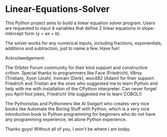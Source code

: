 # Linear-Equations-Solver
This Python project aims to build a linear equation solver program. Users are requested to input 4 variables that define 2 linear equations in slope-intercept form (y = ax + b). 

The solver works for any numerical inputs, including fractions, exponentials, additions and subtraction, just to name a few.
Have fun!

Acknolwedgement:

The Orbiter Forum community for their kind support and constructive critism. Special thanks to programmers like Face (Friedrich), tl8roy (Tristian), Xyon (Josh), Ironrain (Derk), woo482 (Adam) for their support. Friedrich and Tristian are the ones who suggested me to learn Python and help with me with installation of the CPython interpreter.
Can never forget you April fool jokes, Friedrich! (He suggested me to learn COBOL!)

The Pythonistas and Pythoneers like Al Swigart who creates very nice books like Automate the Boring Stuff with Python, which is a very nice introduction book to Python programming for beginners who do not have any programming experience, let alone Python experience.

Thanks guys! Without all of you, I won't be where I am today. 

